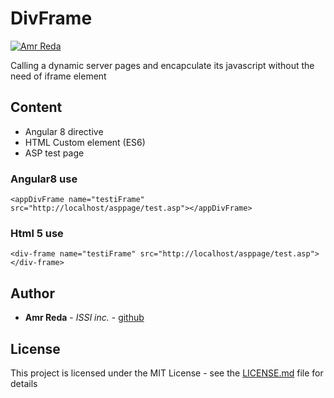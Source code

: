 # DivFrame  


[![Amr Reda](https://c5.patreon.com/external/logo/become_a_patron_button.png)](https://www.patreon.com/AmroReda)
                                                  
Calling a dynamic server pages and encapculate its javascript without the need of iframe element
## Content
* Angular 8 directive
* HTML Custom element (ES6)
* ASP test page

### Angular8 use
```
<appDivFrame name="testiFrame" src="http://localhost/asppage/test.asp"></appDivFrame>
```
### Html 5 use 
```
<div-frame name="testiFrame" src="http://localhost/asppage/test.asp"></div-frame>
```

## Author

* **Amr Reda** - *ISSI inc.* - [github](https://github.com/AboLojy)

## License

This project is licensed under the MIT License - see the [LICENSE.md](LICENSE.md) file for details


